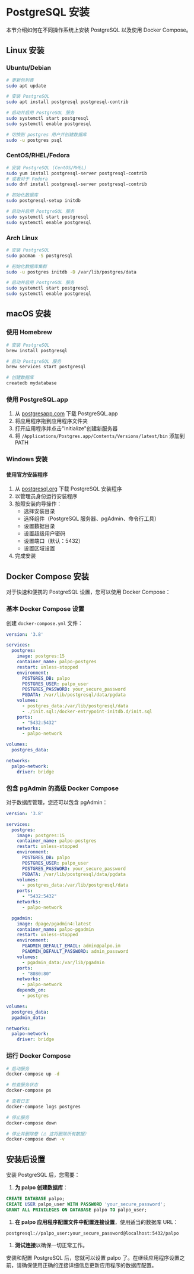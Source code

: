 # PostgreSQL 安装

本节介绍如何在不同操作系统上安装 PostgreSQL 以及使用 Docker Compose。

## Linux 安装

### Ubuntu/Debian

```bash
# 更新包列表
sudo apt update

# 安装 PostgreSQL
sudo apt install postgresql postgresql-contrib

# 启动并启用 PostgreSQL 服务
sudo systemctl start postgresql
sudo systemctl enable postgresql

# 切换到 postgres 用户并创建数据库
sudo -u postgres psql
```

### CentOS/RHEL/Fedora

```bash
# 安装 PostgreSQL (CentOS/RHEL)
sudo yum install postgresql-server postgresql-contrib
# 或者对于 Fedora
sudo dnf install postgresql-server postgresql-contrib

# 初始化数据库
sudo postgresql-setup initdb

# 启动并启用 PostgreSQL 服务
sudo systemctl start postgresql
sudo systemctl enable postgresql
```

### Arch Linux

```bash
# 安装 PostgreSQL
sudo pacman -S postgresql

# 初始化数据库集群
sudo -u postgres initdb -D /var/lib/postgres/data

# 启动并启用 PostgreSQL 服务
sudo systemctl start postgresql
sudo systemctl enable postgresql
```

## macOS 安装

### 使用 Homebrew

```bash
# 安装 PostgreSQL
brew install postgresql

# 启动 PostgreSQL 服务
brew services start postgresql

# 创建数据库
createdb mydatabase
```

### 使用 PostgreSQL.app

1. 从 [postgresapp.com](https://postgresapp.com/) 下载 PostgreSQL.app
2. 将应用程序拖到应用程序文件夹
3. 打开应用程序并点击"Initialize"创建新服务器
4. 将 `/Applications/Postgres.app/Contents/Versions/latest/bin` 添加到 PATH

### Windows 安装

#### 使用官方安装程序

1. 从 [postgresql.org](https://www.postgresql.org/download/windows/) 下载 PostgreSQL 安装程序
2. 以管理员身份运行安装程序
3. 按照安装向导操作：
   - 选择安装目录
   - 选择组件（PostgreSQL 服务器、pgAdmin、命令行工具）
   - 设置数据目录
   - 设置超级用户密码
   - 设置端口（默认：5432）
   - 设置区域设置
4. 完成安装

## Docker Compose 安装

对于快速和便携的 PostgreSQL 设置，您可以使用 Docker Compose：

### 基本 Docker Compose 设置

创建 `docker-compose.yml` 文件：

```yaml
version: '3.8'

services:
  postgres:
    image: postgres:15
    container_name: palpo-postgres
    restart: unless-stopped
    environment:
      POSTGRES_DB: palpo
      POSTGRES_USER: palpo_user
      POSTGRES_PASSWORD: your_secure_password
      PGDATA: /var/lib/postgresql/data/pgdata
    volumes:
      - postgres_data:/var/lib/postgresql/data
      - ./init.sql:/docker-entrypoint-initdb.d/init.sql
    ports:
      - "5432:5432"
    networks:
      - palpo-network

volumes:
  postgres_data:

networks:
  palpo-network:
    driver: bridge
```

### 包含 pgAdmin 的高级 Docker Compose

对于数据库管理，您还可以包含 pgAdmin：

```yaml
version: '3.8'

services:
  postgres:
    image: postgres:15
    container_name: palpo-postgres
    restart: unless-stopped
    environment:
      POSTGRES_DB: palpo
      POSTGRES_USER: palpo_user
      POSTGRES_PASSWORD: your_secure_password
      PGDATA: /var/lib/postgresql/data/pgdata
    volumes:
      - postgres_data:/var/lib/postgresql/data
    ports:
      - "5432:5432"
    networks:
      - palpo-network

  pgadmin:
    image: dpage/pgadmin4:latest
    container_name: palpo-pgadmin
    restart: unless-stopped
    environment:
      PGADMIN_DEFAULT_EMAIL: admin@palpo.im
      PGADMIN_DEFAULT_PASSWORD: admin_password
    volumes:
      - pgadmin_data:/var/lib/pgadmin
    ports:
      - "8080:80"
    networks:
      - palpo-network
    depends_on:
      - postgres

volumes:
  postgres_data:
  pgadmin_data:

networks:
  palpo-network:
    driver: bridge
```

### 运行 Docker Compose

```bash
# 启动服务
docker-compose up -d

# 检查服务状态
docker-compose ps

# 查看日志
docker-compose logs postgres

# 停止服务
docker-compose down

# 停止并删除卷（⚠️ 这将删除所有数据）
docker-compose down -v
```

## 安装后设置

安装 PostgreSQL 后，您需要：

1. **为 palpo 创建数据库**：

```sql
CREATE DATABASE palpo;
CREATE USER palpo_user WITH PASSWORD 'your_secure_password';
GRANT ALL PRIVILEGES ON DATABASE palpo TO palpo_user;
```

1. **在 palpo 应用程序配置文件中配置连接设置**，使用适当的数据库 URL：

```env
postgresql://palpo_user:your_secure_password@localhost:5432/palpo
```

1. **测试连接**以确保一切正常工作。

安装和配置 PostgreSQL 后，您就可以设置 palpo 了。在继续应用程序设置之前，请确保使用正确的连接详细信息更新应用程序的数据库配置。
